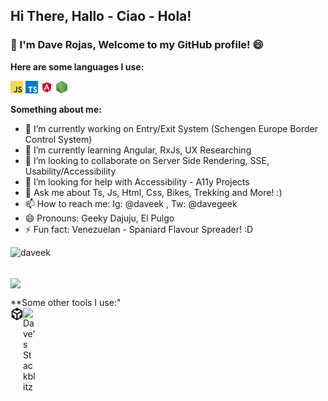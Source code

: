 ## Hi There, Hallo - Ciao - Hola! 
### 👋 I'm Dave Rojas, Welcome to my GitHub profile! 😄
<!--
**daveek/daveek** is a ✨ _special_ ✨ repository because its `README.md` (this file) appears on your GitHub profile.
--> 

**Here are some languages I use:**  

<code><img height="20" src="https://raw.githubusercontent.com/github/explore/80688e429a7d4ef2fca1e82350fe8e3517d3494d/topics/javascript/javascript.png"></code>
<code><img height="20" src="https://raw.githubusercontent.com/github/explore/80688e429a7d4ef2fca1e82350fe8e3517d3494d/topics/typescript/typescript.png"></code>
<code><img height="20" src="https://raw.githubusercontent.com/github/explore/80688e429a7d4ef2fca1e82350fe8e3517d3494d/topics/angular/angular.png"></code>
<code><img height="20" src="https://raw.githubusercontent.com/github/explore/80688e429a7d4ef2fca1e82350fe8e3517d3494d/topics/nodejs/nodejs.png"></code>    


**Something about me:**

- 🔭 I’m currently working on Entry/Exit System (Schengen Europe Border Control System)
- 🌱 I’m currently learning Angular, RxJs, UX Researching
- 👯 I’m looking to collaborate on Server Side Rendering, SSE, Usability/Accessibility
- 🤔 I’m looking for help with Accessibility - A11y Projects
- 💬 Ask me about Ts, Js, Html, Css, Bikes, Trekking and More! :)
- 📫 How to reach me: Ig: @daveek , Tw: @davegeek
- 😄 Pronouns: Geeky Dajuju, El Pulgo
- ⚡ Fun fact: Venezuelan - Spaniard Flavour Spreader! :D

<img src="https://github-readme-stats.vercel.app/api?username=daveek&show_icons=true&title_color=fefefe&icon_color=ff0000&text_color=FEFEFE&bg_color=151515" alt="daveek" /> </p>
<br>
<img align="center" src="https://github-readme-stats.vercel.app/api/top-langs/?username=daveek&layout=compact&theme=synthwave" />

**Some other tools I use:"
<br>
<a href="https://codesandbox.io/u/daveek">
  <img align="left" alt="Dave Rojas | CodeSandbox" width="20px" src="https://raw.githubusercontent.com/anuraghazra/anuraghazra/master/assets/codesandbox.svg" />
</a>
<a href="https://stackblitz.com/@daveek">
  <img align="left" alt="Dave's Stackblitz" width="21px" src="https://a.fsdn.com/allura/s/stackblitz/icon?1612417345?&w=120" />
</a>
